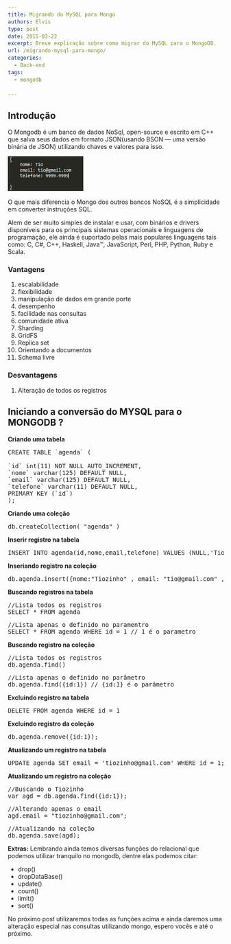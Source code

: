 ```yaml
---
title: Migrando do MySQL para Mongo
authors: Elvis
type: post
date: 2015-03-22
excerpt: Breve explicação sobre como migrar do MySQL para o MongoDB.
url: /migrando-mysql-para-mongo/
categories:
  - Back-end
tags:
  - mongodb

---
```

## Introdução

O Mongodb é um banco de dados NoSql, open-source e escrito em C++ que salva seus dados em formato JSON(usando BSON — uma versão binária de JSON) utilizando chaves e valores para isso.

[<img class=" size-full wp-image-47555 aligncenter" src="https://raw.githubusercontent.com/diegoeis/tableless-static-images/master/2015/03/documentos.png" alt="documentos" width="176" height="81" />][1]

O que mais diferencia o Mongo dos outros bancos NoSQL é a simplicidade em converter instruções SQL.
  
Alem de ser muito simples de instalar e usar, com binários e drivers disponíveis para os principais sistemas operacionais e linguagens de programação, ele ainda é suportado pelas mais populares linguagens tais como: C, C#, C++, Haskell, Java™, JavaScript, Perl, PHP, Python, Ruby e Scala.

### Vantagens

  1. escalabilidade
  2. flexibilidade
  3. manipulação de dados em grande porte
  4. desempenho
  5. facilidade nas consultas
  6. comunidade ativa
  7. Sharding
  8. GridFS
  9. Replica set
 10. Orientando a documentos
 11. Schema livre

### Desvantagens

  1. Alteração de todos os registros

## Iniciando a conversão do MYSQL para o MONGODB ?

**Criando uma tabela**

<pre class="lang-sql">CREATE TABLE `agenda` (

`id` int(11) NOT NULL AUTO_INCREMENT,
`nome` varchar(125) DEFAULT NULL,
`email` varchar(125) DEFAULT NULL,
`telefone` varchar(11) DEFAULT NULL,
PRIMARY KEY (`id`)
);</pre>

**Criando uma coleção**

<pre class="lang-sql">db.createCollection( "agenda" )</pre>

**Inserir registro na tabela**

<pre class="lang-sql">INSERT INTO agenda(id,nome,email,telefone) VALUES (NULL,'Tiozinho','tio@gmail.com','9999-9999');
</pre>

**Inseriando registro na coleção**

<pre class="lang-sql">db.agenda.insert({nome:"Tiozinho" , email: "tio@gmail.com" , telefone: "9999-9999" });</pre>

**Buscando registros na tabela** 

<pre class="lang-sql">//Lista todos os registros
SELECT * FROM agenda</pre>

<pre class="lang-sql">//Lista apenas o definido no paramentro
SELECT * FROM agenda WHERE id = 1 // 1 é o parametro
</pre>

**Buscando registro na coleção**

<pre class="lang-sql">//Lista todos os registros
db.agenda.find()
</pre>

<pre class="lang-sql">//Lista apenas o definido no parâmetro
db.agenda.find({id:1}) // {id:1} é o parâmetro
</pre>

**Excluindo registro na tabela**

<pre class="lang-sql">DELETE FROM agenda WHERE id = 1</pre>

**Excluindo registro da coleção**

<pre class="lang-sql">db.agenda.remove({id:1});
</pre>

**Atualizando um registro na tabela**

<pre class="lang-sql">UPDATE agenda SET email = 'tiozinho@gmail.com' WHERE id = 1;
</pre>

**Atualizando um registro na coleção**

<pre class="lang-sql">//Buscando o Tiozinho
var agd = db.agenda.find({id:1});
</pre>

<pre class="lang-sql">//Alterando apenas o email
agd.email = "tiozinho@gmail.com";
</pre>

<pre class="lang-sql">//Atualizando na coleção
db.agenda.save(agd);
</pre>

**Extras:** Lembrando ainda temos diversas funções do relacional que podemos utilizar tranquilo no mongodb, dentre elas podemos citar:

  * drop()
  * dropDataBase()
  * update()
  * count()
  * limit()
  * sort()

No próximo post utilizaremos todas as funções acima e ainda daremos uma alteração especial nas consultas utilizando mongo, espero vocês e até o próximo.

 [1]: https://raw.githubusercontent.com/diegoeis/tableless-static-images/master/2015/03/documentos.png